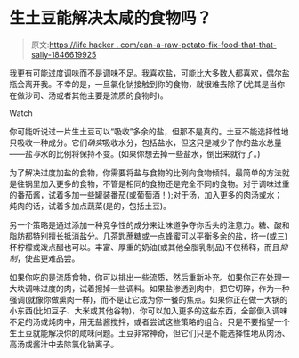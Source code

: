 # 生土豆能解决太咸的食物吗？

> 原文:[https://life hacker . com/can-a-raw-potato-fix-food-that-that-sally-1846619925](https://lifehacker.com/can-a-raw-potato-fix-food-thats-too-salty-1846619925)

我更有可能过度调味而不是调味不足。我喜欢盐，可能比大多数人都喜欢，偶尔盐瓶会离开我。不幸的是，一旦氯化钠接触到你的食物，就很难去除了(尤其是当你在做沙司、汤或者其他主要是流质的食物时)。

Watch

你可能听说过一片生土豆可以“吸收”多余的盐，但那不是真的。土豆不能选择性地只吸收一种成分。它们*确实*吸收水分，包括盐水，但这只是减少了你的盐水总量——盐*与*水的比例将保持不变。(如果你想去掉一些盐水，倒出来就行了。)

为了解决过度加盐的食物，你需要将盐与食物的比例向食物倾斜。最简单的方法就是往锅里加入更多的食物，不管是相同的食物还是完全不同的食物。对于调味过重的番茄酱，试着多加一些罐装番茄(或葡萄酒！);对于汤，加入更多的肉汤或水；炖肉的话，试着多加点蔬菜(是的，包括土豆)。

另一个策略是通过添加一种竞争性的成分来让味道争夺你舌头的注意力。糖、酸和脂肪都特别擅长抵消盐分。几茶匙蔗糖或一点蜂蜜可以平衡多余的盐，挤一(或三)杯柠檬或泼点醋也可以。丰富、厚重的奶油(或其他全脂乳制品)不仅稀释，而且*抑制*，使盐更难品尝。

如果你吃的是流质食物，你可以排出一些流质，然后重新补充。如果你正在处理一大块调味过度的肉，试着擦掉一些调料。如果盐渗透到肉中，把它切碎，作为一种强调(就像你做熏肉一样)，而不是让它成为你一餐的焦点。如果你正在做一大锅的小东西(比如豆子、大米或其他谷物)，你可以加入更多的这些东西，全部倒入调味不足的汤或炖肉中，用无盐酱搅拌，或者尝试这些策略的组合。只是不要指望一个生土豆就能解决你的咸味问题。土豆非常神奇，但它们只是不能选择性地从肉汤、高汤或酱汁中去除氯化钠离子。